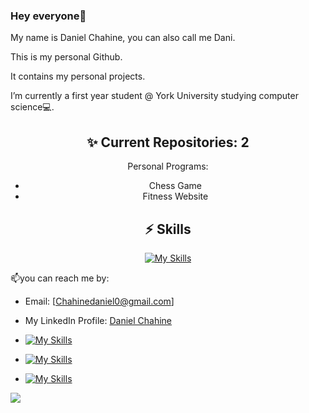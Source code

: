 ### Hey everyone👋
My name is Daniel Chahine, you can also call me Dani.

This is my personal Github.

It contains my personal projects.

I’m currently a first year student @ York University studying computer science💻.

<div align="center">

## ✨ Current Repositories: 2

Personal Programs:
- Chess Game
- Fitness Website
</div>

<div align="center">

## ⚡️ Skills

[![My Skills](https://skillicons.dev/icons?i=py,java,html,cs,arduino,eclipse,vscode,figma)](https://github.com/DanielChahine0)

</div>
  
📫you can reach me by:
- Email: [Chahinedaniel0@gmail.com]
- My LinkedIn Profile: [Daniel Chahine](https://www.linkedin.com/in/daniel-chahine-68355820a/)

- [![My Skills](https://skillicons.dev/icons?i=instagram)](https://www.instagram.com/dxni.ch/)
- [![My Skills](https://skillicons.dev/icons?i=linkedin)](https://www.linkedin.com/in/daniel-chahine-68355820a/)
- [![My Skills](https://skillicons.dev/icons?i=github)](https://github.com/DanielChahine0)



![](https://komarev.com/ghpvc/?username=DanielChahine0&color=209ac9)
